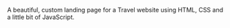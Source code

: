 A beautiful, custom landing page for a Travel website using HTML, CSS and a little bit of JavaScript.